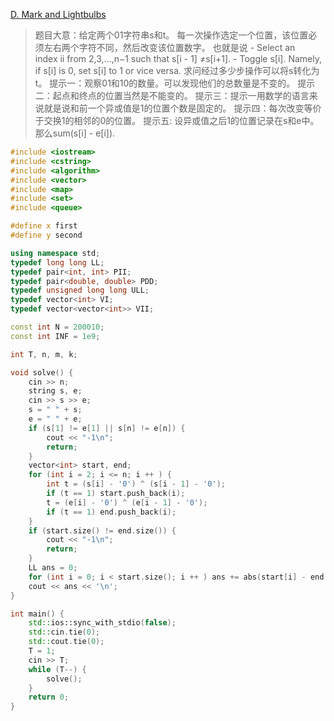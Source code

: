 [D. Mark and Lightbulbs](https://codeforces.com/contest/1705/problem/D)
>题目大意：给定两个01字符串s和t。
>每一次操作选定一个位置，该位置必须左右两个字符不同，然后改变该位置数字。
>也就是说
	-   Select an index ii from 2,3,…,n−1 such that s[i - 1] ≠s[i+1].
	-   Toggle s[i]. Namely, if s[i] is 0, set s[i] to 1 or vice versa.
> 求问经过多少步操作可以将s转化为t。
>提示一：观察01和10的数量。可以发现他们的总数量是不变的。
>提示二：起点和终点的位置当然是不能变的。
>提示三：提示一用数学的语言来说就是说和前一个异或值是1的位置个数是固定的。
>提示四：每次改变等价于交换1的相邻的0的位置。
>提示五:  设异或值之后1的位置记录在s和e中。那么sum(s[i] - e[i]).

~~~c++
#include <iostream>
#include <cstring>
#include <algorithm>
#include <vector>
#include <map>
#include <set>
#include <queue>

#define x first
#define y second

using namespace std;
typedef long long LL;
typedef pair<int, int> PII;
typedef pair<double, double> PDD;
typedef unsigned long long ULL;
typedef vector<int> VI;
typedef vector<vector<int>> VII;

const int N = 200010;
const int INF = 1e9;

int T, n, m, k;

void solve() {
    cin >> n;
    string s, e;
    cin >> s >> e;
    s = " " + s;
    e = " " + e;
    if (s[1] != e[1] || s[n] != e[n]) {
        cout << "-1\n";
        return;
    }
    vector<int> start, end;
    for (int i = 2; i <= n; i ++ ) {
        int t = (s[i] - '0') ^ (s[i - 1] - '0');
        if (t == 1) start.push_back(i);
        t = (e[i] - '0') ^ (e[i - 1] - '0');
        if (t == 1) end.push_back(i);
    }
    if (start.size() != end.size()) {
        cout << "-1\n";
        return;
    }
    LL ans = 0;
    for (int i = 0; i < start.size(); i ++ ) ans += abs(start[i] - end[i]);
    cout << ans << '\n';
}

int main() {
    std::ios::sync_with_stdio(false);
    std::cin.tie(0);
    std::cout.tie(0);
    T = 1;
    cin >> T;
    while (T--) {
        solve();
    }
    return 0;
}
~~~
